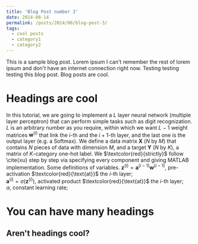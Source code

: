 ```yaml
---
title: 'Blog Post number 3'
date: 2014-08-14
permalink: /posts/2014/08/blog-post-3/
tags:
  - cool posts
  - category1
  - category2
---
```


This is a sample blog post. Lorem ipsum I can't remember the rest of lorem ipsum and don't have an internet connection right now. Testing testing testing this blog post. Blog posts are cool. 

Headings are cool
======

In this tutorial, we are going to implement a $L$ layer neural network (multiple layer perceptron) that can perform simple tasks such as digit recognization. $L$ is an arbitrary number as you require, within which we want $L-1$ weight matrices $\boldsymbol{w}^{(i)}$ that link the $i$-th and the $i+1$-th layer, and the last one is the output layer (e.g. a Softmax). We define a data matrix $\boldsymbol{X}$ ($N$ by $M$) that contains $N$ pieces of data with dimension $M$, and a target $\boldsymbol{Y}$ ($N$ by $K$), a matrix of $K$-category one-hot label. We $\textcolor{red}{strictly}$ follow \cite{xu} step by step via specifying every component and giving MATLAB implementation. Some definitions of variables.
$\boldsymbol{z}^{(i)}=\boldsymbol{a}^{(i-1)}\boldsymbol{w}^{(i-1)}$, pre-activation $\textcolor{red}{\text{at}}$ the $i$-th layer;  
$\boldsymbol{a}^{(i)}=\sigma(\boldsymbol{z}^{(i)})$, activated product $\textcolor{red}{\text{at}}$ the $i$-th layer;  
$\alpha$, constant learning rate;  

You can have many headings
======

Aren't headings cool?
------

<script type="text/javascript" src="https://cdnjs.cloudflare.com/ajax/libs/mathjax/2.7.1/MathJax.js"></script>
<script type="text/javascript">
  MathJax.Hub.Config ({
    extensions: ["tex2jax.js"],
    jax: ["input/TeX", "output/HTML-CSS"],
    tex2jax: {
      inlineMath: [ ['$', '$'], ["\\(", "\\)"] ],
      displayMath: [ ['$$', '$$'], ["\\[","\\]"] ],
      processEscapes: true
    },
    "HTML-CSS": { availableFonts: ["LaTeX"] }
  });
</script>
